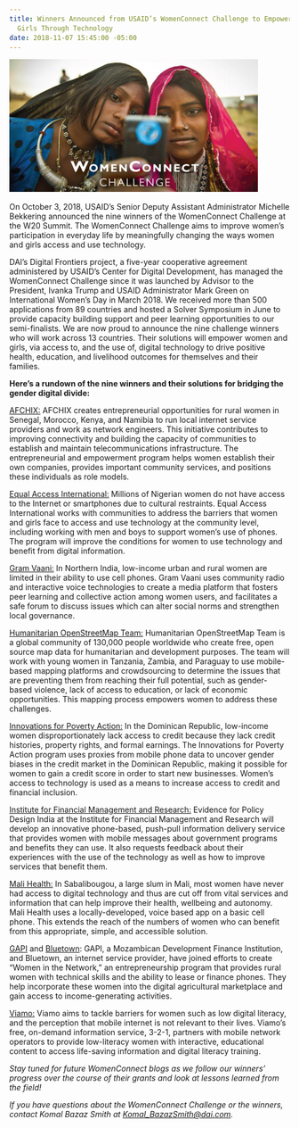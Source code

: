 ```yaml
---
title: Winners Announced from USAID’s WomenConnect Challenge to Empower Women and
  Girls Through Technology
date: 2018-11-07 15:45:00 -05:00
---
```


![WomenConnect.jpg](/uploads/WomenConnect.jpg)

On October 3, 2018, USAID’s Senior Deputy Assistant Administrator Michelle Bekkering announced the nine winners of the WomenConnect Challenge at the W20 Summit. The WomenConnect Challenge aims to improve women’s participation in everyday life by meaningfully changing the ways women and girls access and use technology.

<!--more-->

DAI’s Digital Frontiers project, a five-year cooperative agreement administered by USAID’s Center for Digital Development, has managed the WomenConnect Challenge since it was launched by Advisor to the President, Ivanka Trump and USAID Administrator Mark Green on International Women’s Day in March 2018. We received more than 500 applications from 89 countries and hosted a Solver Symposium in June to provide capacity building support and peer learning opportunities to our semi-finalists. We are now proud to announce the nine challenge winners who will work across 13 countries. Their solutions will empower women and girls, via access to, and the use of, digital technology to drive positive health, education, and livelihood outcomes for themselves and their families.

**Here’s a rundown of the nine winners and their solutions for bridging the gender digital divide:**

[AFCHIX:](http://www.afchix.org/) AFCHIX creates entrepreneurial opportunities for rural women in Senegal, Morocco, Kenya, and Namibia to run local internet service providers and work as network engineers. This initiative contributes to improving connectivity and building the capacity of communities to establish and maintain telecommunications infrastructure. The entrepreneurial and empowerment program helps women establish their own companies, provides important community services, and positions these individuals as role models.

[Equal Access International:](http://www.equalaccess.org/) Millions of Nigerian women do not have access to the Internet or smartphones due to cultural restraints. Equal Access International works with communities to address the barriers that women and girls face to access and use technology at the community level, including working with men and boys to support women’s use of phones. The program will improve the conditions for women to use technology and benefit from digital information.

[Gram Vaani:](http://www.gramvaani.org/) In Northern India, low-income urban and rural women are limited in their ability to use cell phones. Gram Vaani uses community radio and interactive voice technologies to create a media platform that fosters peer learning and collective action among women users, and facilitates a safe forum to discuss issues which can alter social norms and strengthen local governance.

[Humanitarian OpenStreetMap Team:](https://www.hotosm.org/) Humanitarian OpenStreetMap Team is a global community of 130,000 people worldwide who create free, open source map data for humanitarian and development purposes. The team will work with young women in Tanzania, Zambia, and Paraguay to use mobile-based mapping platforms and crowdsourcing to determine the issues that are preventing them from reaching their full potential, such as gender-based violence, lack of access to education, or lack of economic opportunities. This mapping process empowers women to address these challenges.

[Innovations for Poverty Action:](https://www.poverty-action.org/) In the Dominican Republic, low-income women disproportionately lack access to credit because they lack credit histories, property rights, and formal earnings. The Innovations for Poverty Action program uses proxies from mobile phone data to uncover gender biases in the credit market in the Dominican Republic, making it possible for women to gain a credit score in order to start new businesses. Women’s access to technology is used as a means to increase access to credit and financial inclusion.

[Institute for Financial Management and Research:](http://ifmr.ac.in/) Evidence for Policy Design India at the Institute for Financial Management and Research will develop an innovative phone-based, push-pull information delivery service that provides women with mobile messages about government programs and benefits they can use. It also requests feedback about their experiences with the use of the technology as well as how to improve services that benefit them.

[Mali Health:](https://www.malihealth.org/) In Sabalibougou, a large slum in Mali, most women have never had access to digital technology and thus are cut off from vital services and information that can help improve their health, wellbeing and autonomy. Mali Health uses a locally-developed, voice based app on a basic cell phone. This extends the reach of the numbers of women who can benefit from this appropriate, simple, and accessible solution.

[GAPI](http://gapi.co.mz/) and [Bluetown](https://bluetown.com/): GAPI, a Mozambican Development Finance Institution, and Bluetown, an internet service provider, have joined efforts to create “Women in the Network,” an entrepreneurship program that provides rural women with technical skills and the ability to lease or finance phones. They help incorporate these women into the digital agricultural marketplace and gain access to income-generating activities.

[Viamo:](https://viamo.io/) Viamo aims to tackle barriers for women such as low digital literacy, and the perception that mobile internet is not relevant to their lives. Viamo’s free, on-demand information service, 3-2-1, partners with mobile network operators to provide low-literacy women with interactive, educational content to access life-saving information and digital literacy training.

*Stay tuned for future WomenConnect blogs as we follow our winners’ progress over the course of their grants and look at lessons learned from the field!*

*If you have questions about the WomenConnect Challenge or the winners, contact Komal Bazaz Smith at Komal_BazazSmith@dai.com.*